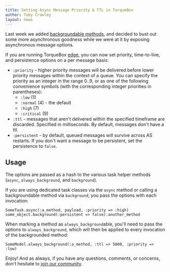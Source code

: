 ```yaml
---
title: Setting Async Message Priority & TTL in TorqueBox
author: Toby Crawley
layout: news
---
```



Last week we added [backgroundable methods][backgroundable], and decided to bust out
some more asynchronous goodness while we were at it by exposing asynchronous message
options.

If you are running TorqueBox [edge][repo], you can now set priority, time-to-live,
and persistence options on a per message basis:

* `:priority` - higher priority messages will be delivered before lower priority 
  messages within the context of a queue. You can specify the priority as an integer
  in the range 0..9, or as one of the following convenience symbols (with the 
  corresponding integer priorities in parentheses):
  * `:low` (1)
  * `:normal` (4) - the default 
  * `:high` (7)
  * `:critical` (9)
* `:ttl` - messages that aren't delivered within the specified timeframe are discarded.
  Specified in milliseconds. By default, messages don't have a ttl.
* `:persistent` - by default, queued messages will survive across AS restarts. If
  you don't want a message to be persistent, set the persistence to `false`.

## Usage

The options are passed as a hash to the various task helper methods (`async`, 
`always_background`, and `background`).

If you are using dedicated task classes via the `async` method or calling a 
backgroundable method via `background`, you pass the options with each invocation:

<pre lang="ruby"><code>SomeTask.async(:a_method, payload, :priority => :high)
some_object.background(:persistent => false).another_method</code></pre>

When marking a method as `always_background`able, you'll need to pass the options
to `always_background`, which will then be applied to every invocation of the
backgrounded method:

<pre lang="ruby"><code>SomeModel.always_background(:a_method, :ttl => 5000, :priority => :low)</code></pre>

Enjoy! And as always, if you have any questions, comments, or concerns, don't hesitate 
to [join our community][contact].

[backgroundable]: http://torquebox.org/news/2011/02/01/turn-any-method-into-a-task/
[repo]: https://github.com/torquebox/torquebox
[contact]: http://torquebox.org/community/

